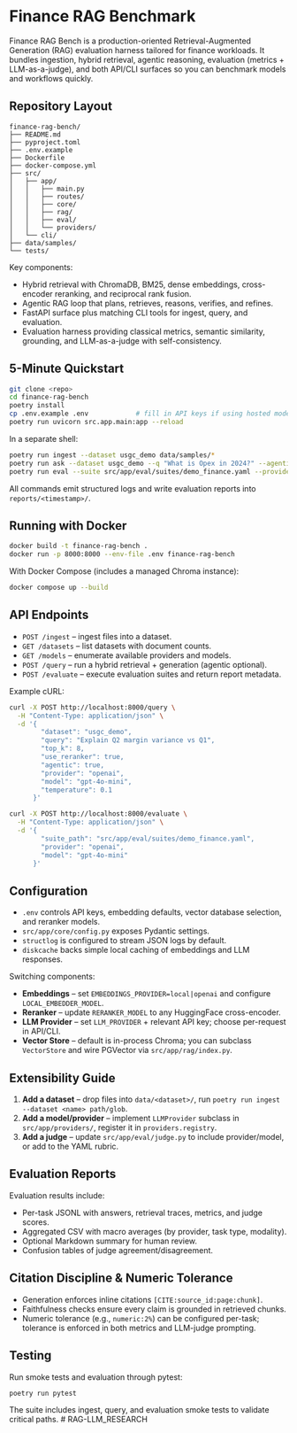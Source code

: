 # Finance RAG Benchmark

Finance RAG Bench is a production-oriented Retrieval-Augmented Generation (RAG) evaluation harness tailored for finance workloads. It bundles ingestion, hybrid retrieval, agentic reasoning, evaluation (metrics + LLM-as-a-judge), and both API/CLI surfaces so you can benchmark models and workflows quickly.

## Repository Layout

```
finance-rag-bench/
├── README.md
├── pyproject.toml
├── .env.example
├── Dockerfile
├── docker-compose.yml
├── src/
│   ├── app/
│   │   ├── main.py
│   │   ├── routes/
│   │   ├── core/
│   │   ├── rag/
│   │   ├── eval/
│   │   └── providers/
│   └── cli/
├── data/samples/
└── tests/
```

Key components:

- Hybrid retrieval with ChromaDB, BM25, dense embeddings, cross-encoder reranking, and reciprocal rank fusion.
- Agentic RAG loop that plans, retrieves, reasons, verifies, and refines.
- FastAPI surface plus matching CLI tools for ingest, query, and evaluation.
- Evaluation harness providing classical metrics, semantic similarity, grounding, and LLM-as-a-judge with self-consistency.

## 5-Minute Quickstart

```bash
git clone <repo>
cd finance-rag-bench
poetry install
cp .env.example .env            # fill in API keys if using hosted models
poetry run uvicorn src.app.main:app --reload
```

In a separate shell:

```bash
poetry run ingest --dataset usgc_demo data/samples/*
poetry run ask --dataset usgc_demo --q "What is Opex in 2024?" --agentic
poetry run eval --suite src/app/eval/suites/demo_finance.yaml --provider openai --model gpt-4o-mini
```

All commands emit structured logs and write evaluation reports into `reports/<timestamp>/`.

## Running with Docker

```bash
docker build -t finance-rag-bench .
docker run -p 8000:8000 --env-file .env finance-rag-bench
```

With Docker Compose (includes a managed Chroma instance):

```bash
docker compose up --build
```

## API Endpoints

- `POST /ingest` – ingest files into a dataset.
- `GET /datasets` – list datasets with document counts.
- `GET /models` – enumerate available providers and models.
- `POST /query` – run a hybrid retrieval + generation (agentic optional).
- `POST /evaluate` – execute evaluation suites and return report metadata.

Example cURL:

```bash
curl -X POST http://localhost:8000/query \
  -H "Content-Type: application/json" \
  -d '{
        "dataset": "usgc_demo",
        "query": "Explain Q2 margin variance vs Q1",
        "top_k": 8,
        "use_reranker": true,
        "agentic": true,
        "provider": "openai",
        "model": "gpt-4o-mini",
        "temperature": 0.1
      }'
```

```bash
curl -X POST http://localhost:8000/evaluate \
  -H "Content-Type: application/json" \
  -d '{
        "suite_path": "src/app/eval/suites/demo_finance.yaml",
        "provider": "openai",
        "model": "gpt-4o-mini"
      }'
```

## Configuration

- `.env` controls API keys, embedding defaults, vector database selection, and reranker models.
- `src/app/core/config.py` exposes Pydantic settings.
- `structlog` is configured to stream JSON logs by default.
- `diskcache` backs simple local caching of embeddings and LLM responses.

Switching components:

- **Embeddings** – set `EMBEDDINGS_PROVIDER=local|openai` and configure `LOCAL_EMBEDDER_MODEL`.
- **Reranker** – update `RERANKER_MODEL` to any HuggingFace cross-encoder.
- **LLM Provider** – set `LLM_PROVIDER` + relevant API key; choose per-request in API/CLI.
- **Vector Store** – default is in-process Chroma; you can subclass `VectorStore` and wire PGVector via `src/app/rag/index.py`.

## Extensibility Guide

1. **Add a dataset** – drop files into `data/<dataset>/`, run `poetry run ingest --dataset <name> path/glob`.
2. **Add a model/provider** – implement `LLMProvider` subclass in `src/app/providers/`, register it in `providers.registry`.
3. **Add a judge** – update `src/app/eval/judge.py` to include provider/model, or add to the YAML rubric.

## Evaluation Reports

Evaluation results include:

- Per-task JSONL with answers, retrieval traces, metrics, and judge scores.
- Aggregated CSV with macro averages (by provider, task type, modality).
- Optional Markdown summary for human review.
- Confusion tables of judge agreement/disagreement.

## Citation Discipline & Numeric Tolerance

- Generation enforces inline citations `[CITE:source_id:page:chunk]`.
- Faithfulness checks ensure every claim is grounded in retrieved chunks.
- Numeric tolerance (e.g., `numeric:2%`) can be configured per-task; tolerance is enforced in both metrics and LLM-judge prompting.

## Testing

Run smoke tests and evaluation through pytest:

```bash
poetry run pytest
```

The suite includes ingest, query, and evaluation smoke tests to validate critical paths.
#   R A G - L L M _ R E S E A R C H  
 